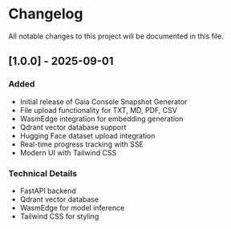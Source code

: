 # Changelog

All notable changes to this project will be documented in this file.

## [1.0.0] - 2025-09-01

### Added
- Initial release of Gaia Console Snapshot Generator
- File upload functionality for TXT, MD, PDF, CSV
- WasmEdge integration for embedding generation
- Qdrant vector database support
- Hugging Face dataset upload integration
- Real-time progress tracking with SSE
- Modern UI with Tailwind CSS

### Technical Details
- FastAPI backend
- Qdrant vector database
- WasmEdge for model inference
- Tailwind CSS for styling